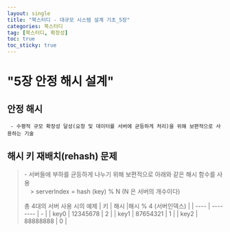 ```yaml
---
layout: single
title: "북스터디 - 대규모 시스템 설계 기초_5장"
categories: 북스터디
tag: [북스터디, 확장성]
toc: true
toc_sticky: true 
---
```


# "5장 안정 해시 설계"

## 안정 해시
```
 - 수평적 규모 확장성 달성(요청 및 데이터를 서버에 균등하게 처리)을 위해 보편적으로 사용하는 기술
```

## 해시 키 재배치(rehash) 문제
> \- 서버들에 부하를 균등하게 나누기 위해 보편적으로 아래와 같은 해시 함수를 사용 <br>
> 　\> serverlndex = hash (key) % N (N 은 서버의 개수이다)
>
> 총 4대의 서버 사용 시의 예제
> |  키  |   해시   |해시 % 4 (서버인덱스) |
> | ---- | -------- | - |
> | key0 | 12345678 | 2 |
> | key1 | 87654321 | 1 |
> | key2 | 88888888 | 0 |